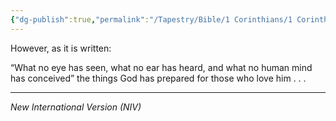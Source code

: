 ```yaml
---
{"dg-publish":true,"permalink":"/Tapestry/Bible/1 Corinthians/1 Corinthians 2_9/","title":"1 Corinthians 2:9","hide":true,"tags":["bible-verse","bible-verse"],"dgHomeLink":true,"dgShowLocalGraph":true,"dgEnableSearch":true}
---
```



 However, as it is written:

“What no eye has seen, what no ear has heard, and what no human mind has conceived”  the things God has prepared for those who love him . . . 

---
*New International Version (NIV)*